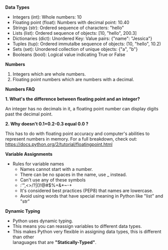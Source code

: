 **Data Types**

 - Integers (int):							Whole numbers: 10
 - Floating point (float):				Numbers with decimal point: 10.40
 - Strings (str):							Ordered sequence of characters: "hello"
 - Lists (list):								Ordered sequence of objects: [10, "hello", 200.3]
 - Dictionaries (dict):					Unordered Key: Value pairs: {"name": "Jessica"}
 - Tuples (tup):							Ordered immutalbe sequence of objects: (10, "hello", 10.2)
 - Sets (set):								Unordered collection of unique objects: {"a", "b"}
 - Booleans (bool):						Logical value indicating True or False

**Numbers**

 1. Integers which are whole numbers.
 2. Floating point numbers which are numbers with a decimal.

**Numbers FAQ**

**1. What's the difference between floating point and an integer?**

An integer has no decimals in it, a floating point number can display digits past the decimal point.  

**2. Why doesn't 0.1+0.2-0.3 equal 0.0 ?**

This has to do with floating point accuracy and computer's abilities to represent numbers in memory. For a full breakdown, check out: https://docs.python.org/2/tutorial/floatingpoint.html

**Variable Assignments**

 - Rules for variable names
	 - Names cannot start with a number.
	 - There can be no spaces in the name, use _ instead.
	 - Can't use any of these symbols
	 - :'",<>/?|\()!@#$%+&*~-+
	 - It's considered best practices (PEP8) that names are lowercase.
	 - Avoid using words that have special meaning in Python like "list" and "str"

**Dynamic Typing**

 - Python uses dynamic typing.
 - This means you can reassign variables to different data types.
 - This makes Python very flexible in assigning data types, this is different than other 	
    lanaguages that are **"Statically-Typed"**.
    
